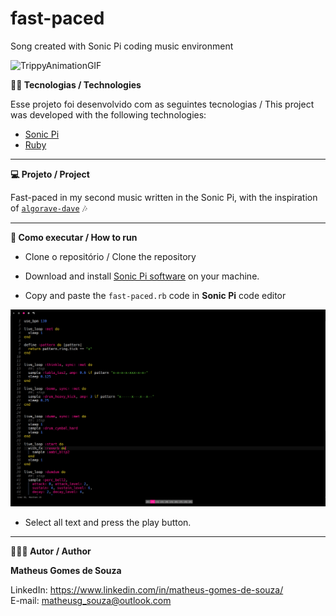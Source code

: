 # fast-paced
Song created with Sonic Pi coding music environment

![TrippyAnimationGIF](https://github.com/matheusgomessouza/fast-paced/assets/62625213/de74561f-7451-4519-878f-df68c0ec55f9)


 **👨‍💻 Tecnologias / Technologies**

Esse projeto foi desenvolvido com as seguintes tecnologias / This project was developed with the following technologies:

- [Sonic Pi](https://sonic-pi.net/)
- [Ruby](https://www.ruby-lang.org/en/)

-----------------------------------------------------------------------------------------------------------------------------------------------------------------------------------

**💻 Projeto / Project**

Fast-paced in my second music written in the Sonic Pi, with the inspiration of [`algorave-dave`](https://github.com/algorave-dave) 🎶

-----------------------------------------------------------------------------------------------------------------------------------------------------------------------------------

**🚀 Como executar / How to run**

- Clone o repositório / Clone the repository 

- Download and install [Sonic Pi software](https://sonic-pi.net/) on your machine.

- Copy and paste the `fast-paced.rb` code in **Sonic Pi** code editor

![](/README/code-editor.png)

- Select all text and press the play button.

-----------------------------------------------------------------------------------------------------------------------------------------------------------------------------------

**🧑🏾‍💻 Autor / Author**

**Matheus Gomes de Souza**

LinkedIn: https://www.linkedin.com/in/matheus-gomes-de-souza/ <br/>
E-mail: matheusg_souza@outlook.com
